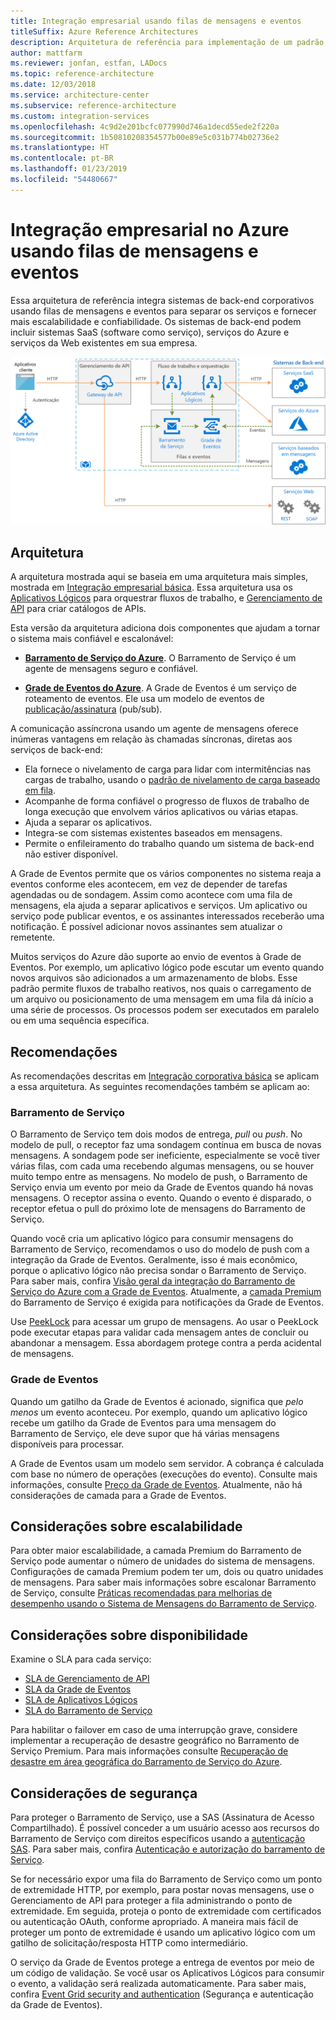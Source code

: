```yaml
---
title: Integração empresarial usando filas de mensagens e eventos
titleSuffix: Azure Reference Architectures
description: Arquitetura de referência para implementação de um padrão de integração empresarial com o Aplicativos Lógicos do Azure, o Gerenciamento de API do Azure, o Barramento de Serviço do Azure e a Grade de Eventos do Azure.
author: mattfarm
ms.reviewer: jonfan, estfan, LADocs
ms.topic: reference-architecture
ms.date: 12/03/2018
ms.service: architecture-center
ms.subservice: reference-architecture
ms.custom: integration-services
ms.openlocfilehash: 4c9d2e201bcfc077990d746a1decd55ede2f220a
ms.sourcegitcommit: 1b50810208354577b00e89e5c031b774b02736e2
ms.translationtype: HT
ms.contentlocale: pt-BR
ms.lasthandoff: 01/23/2019
ms.locfileid: "54480667"
---
```

# <a name="enterprise-integration-on-azure-using-message-queues-and-events"></a>Integração empresarial no Azure usando filas de mensagens e eventos

Essa arquitetura de referência integra sistemas de back-end corporativos usando filas de mensagens e eventos para separar os serviços e fornecer mais escalabilidade e confiabilidade. Os sistemas de back-end podem incluir sistemas SaaS (software como serviço), serviços do Azure e serviços da Web existentes em sua empresa.

![Arquitetura de referência para integração empresarial com filas e eventos](./_images/enterprise-integration-queues-events.png)

## <a name="architecture"></a>Arquitetura

A arquitetura mostrada aqui se baseia em uma arquitetura mais simples, mostrada em [Integração empresarial básica][basic-enterprise-integration]. Essa arquitetura usa os [Aplicativos Lógicos][logic-apps] para orquestrar fluxos de trabalho, e [Gerenciamento de API][apim] para criar catálogos de APIs.

Esta versão da arquitetura adiciona dois componentes que ajudam a tornar o sistema mais confiável e escalonável:

- **[Barramento de Serviço do Azure][service-bus]**. O Barramento de Serviço é um agente de mensagens seguro e confiável.

- **[Grade de Eventos do Azure][event-grid]**. A Grade de Eventos é um serviço de roteamento de eventos. Ele usa um modelo de eventos de [publicação/assinatura](../../patterns/publisher-subscriber.md) (pub/sub).

A comunicação assíncrona usando um agente de mensagens oferece inúmeras vantagens em relação às chamadas síncronas, diretas aos serviços de back-end:

- Ela fornece o nivelamento de carga para lidar com intermitências nas cargas de trabalho, usando o [padrão de nivelamento de carga baseado em fila](../../patterns/queue-based-load-leveling.md).
- Acompanhe de forma confiável o progresso de fluxos de trabalho de longa execução que envolvem vários aplicativos ou várias etapas.
- Ajuda a separar os aplicativos.
- Integra-se com sistemas existentes baseados em mensagens.
- Permite o enfileiramento do trabalho quando um sistema de back-end não estiver disponível.

A Grade de Eventos permite que os vários componentes no sistema reaja a eventos conforme eles acontecem, em vez de depender de tarefas agendadas ou de sondagem. Assim como acontece com uma fila de mensagens, ela ajuda a separar aplicativos e serviços. Um aplicativo ou serviço pode publicar eventos, e os assinantes interessados receberão uma notificação. É possível adicionar novos assinantes sem atualizar o remetente.

Muitos serviços do Azure dão suporte ao envio de eventos à Grade de Eventos. Por exemplo, um aplicativo lógico pode escutar um evento quando novos arquivos são adicionados a um armazenamento de blobs. Esse padrão permite fluxos de trabalho reativos, nos quais o carregamento de um arquivo ou posicionamento de uma mensagem em uma fila dá início a uma série de processos. Os processos podem ser executados em paralelo ou em uma sequência específica.

## <a name="recommendations"></a>Recomendações

As recomendações descritas em [Integração corporativa básica][basic-enterprise-integration] se aplicam a essa arquitetura. As seguintes recomendações também se aplicam ao:

### <a name="service-bus"></a>Barramento de Serviço

O Barramento de Serviço tem dois modos de entrega, *pull* ou *push*. No modelo de pull, o receptor faz uma sondagem contínua em busca de novas mensagens. A sondagem pode ser ineficiente, especialmente se você tiver várias filas, com cada uma recebendo algumas mensagens, ou se houver muito tempo entre as mensagens. No modelo de push, o Barramento de Serviço envia um evento por meio da Grade de Eventos quando há novas mensagens. O receptor assina o evento. Quando o evento é disparado, o receptor efetua o pull do próximo lote de mensagens do Barramento de Serviço.

Quando você cria um aplicativo lógico para consumir mensagens do Barramento de Serviço, recomendamos o uso do modelo de push com a integração da Grade de Eventos. Geralmente, isso é mais econômico, porque o aplicativo lógico não precisa sondar o Barramento de Serviço. Para saber mais, confira [Visão geral da integração do Barramento de Serviço do Azure com a Grade de Eventos](/azure/service-bus-messaging/service-bus-to-event-grid-integration-concept). Atualmente, a [camada Premium](https://azure.microsoft.com/pricing/details/service-bus/) do Barramento de Serviço é exigida para notificações da Grade de Eventos.

Use [PeekLock](/azure/service-bus-messaging/service-bus-messaging-overview#queues) para acessar um grupo de mensagens. Ao usar o PeekLock pode executar etapas para validar cada mensagem antes de concluir ou abandonar a mensagem. Essa abordagem protege contra a perda acidental de mensagens.

### <a name="event-grid"></a>Grade de Eventos

Quando um gatilho da Grade de Eventos é acionado, significa que *pelo menos* um evento aconteceu. Por exemplo, quando um aplicativo lógico recebe um gatilho da Grade de Eventos para uma mensagem do Barramento de Serviço, ele deve supor que há várias mensagens disponíveis para processar.

A Grade de Eventos usam um modelo sem servidor. A cobrança é calculada com base no número de operações (execuções do evento). Consulte mais informações, consulte [Preço da Grade de Eventos](https://azure.microsoft.com/pricing/details/event-grid/). Atualmente, não há considerações de camada para a Grade de Eventos.

## <a name="scalability-considerations"></a>Considerações sobre escalabilidade

Para obter maior escalabilidade, a camada Premium do Barramento de Serviço pode aumentar o número de unidades do sistema de mensagens. Configurações de camada Premium podem ter um, dois ou quatro unidades de mensagens. Para saber mais informações sobre escalonar Barramento de Serviço, consulte [Práticas recomendadas para melhorias de desempenho usando o Sistema de Mensagens do Barramento de Serviço](/azure/service-bus-messaging/service-bus-performance-improvements).

## <a name="availability-considerations"></a>Considerações sobre disponibilidade

Examine o SLA para cada serviço:

- [SLA de Gerenciamento de API][apim-sla]
- [SLA da Grade de Eventos][event-grid-sla]
- [SLA de Aplicativos Lógicos][logic-apps-sla]
- [SLA do Barramento de Serviço][sb-sla]

Para habilitar o failover em caso de uma interrupção grave, considere implementar a recuperação de desastre geográfico no Barramento de Serviço Premium. Para mais informações consulte [Recuperação de desastre em área geográfica do Barramento de Serviço do Azure](/azure/service-bus-messaging/service-bus-geo-dr).

## <a name="security-considerations"></a>Considerações de segurança

Para proteger o Barramento de Serviço, use a SAS (Assinatura de Acesso Compartilhado). É possível conceder a um usuário acesso aos recursos do Barramento de Serviço com direitos específicos usando a [autenticação SAS](/azure/service-bus-messaging/service-bus-sas). Para saber mais, confira [Autenticação e autorização do barramento de Serviço](/azure/service-bus-messaging/service-bus-authentication-and-authorization).

Se for necessário expor uma fila do Barramento de Serviço como um ponto de extremidade HTTP, por exemplo, para postar novas mensagens, use o Gerenciamento de API para proteger a fila administrando o ponto de extremidade. Em seguida, proteja o ponto de extremidade com certificados ou autenticação OAuth, conforme apropriado. A maneira mais fácil de proteger um ponto de extremidade é usando um aplicativo lógico com um gatilho de solicitação/resposta HTTP como intermediário.

O serviço da Grade de Eventos protege a entrega de eventos por meio de um código de validação. Se você usar os Aplicativos Lógicos para consumir o evento, a validação será realizada automaticamente. Para saber mais, confira [Event Grid security and authentication](/azure/event-grid/security-authentication) (Segurança e autenticação da Grade de Eventos).

[apim]: /azure/api-management
[apim-sla]: https://azure.microsoft.com/support/legal/sla/api-management/
[event-grid]: /azure/event-grid/
[event-grid-sla]: https://azure.microsoft.com/support/legal/sla/event-grid
[logic-apps]: /azure/logic-apps/logic-apps-overview
[logic-apps-sla]: https://azure.microsoft.com/support/legal/sla/logic-apps
[sb-sla]: https://azure.microsoft.com/support/legal/sla/service-bus/
[service-bus]: /azure/service-bus-messaging/
[basic-enterprise-integration]: ./basic-enterprise-integration.md
